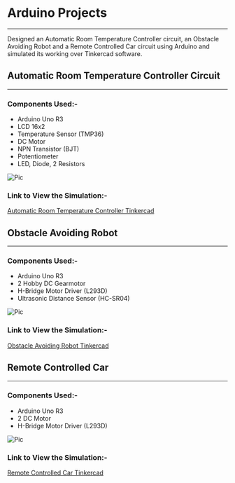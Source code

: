 # Arduino Projects

***

Designed an Automatic Room Temperature Controller circuit, an Obstacle Avoiding Robot and a Remote Controlled Car circuit using Arduino and simulated its working over Tinkercad software.

## Automatic Room Temperature Controller Circuit

***

### Components Used:-

* Arduino Uno R3
* LCD 16x2
* Temperature Sensor (TMP36)
* DC Motor
* NPN Transistor (BJT)
* Potentiometer
* LED, Diode, 2 Resistors

![Pic](https://i.imgur.com/V2ik21y.png)

### Link to View the Simulation:-

[Automatic Room Temperature Controller Tinkercad](https://www.tinkercad.com/things/k3Wv0DSkFsH)

## Obstacle Avoiding Robot

***

### Components Used:-

* Arduino Uno R3
* 2 Hobby DC Gearmotor
* H-Bridge Motor Driver (L293D)
* Ultrasonic Distance Sensor (HC-SR04)

![Pic](https://i.imgur.com/76q9ded.png)

### Link to View the Simulation:-

[Obstacle Avoiding Robot Tinkercad](https://www.tinkercad.com/things/kSx2e3mUi2J)

## Remote Controlled Car

***

### Components Used:-

* Arduino Uno R3
* 2 DC Motor
* H-Bridge Motor Driver (L293D)

![Pic](https://i.imgur.com/tqQgvEh.png)

### Link to View the Simulation:-

[Remote Controlled Car Tinkercad](https://www.tinkercad.com/things/h5GPTOmZ2nZ)
